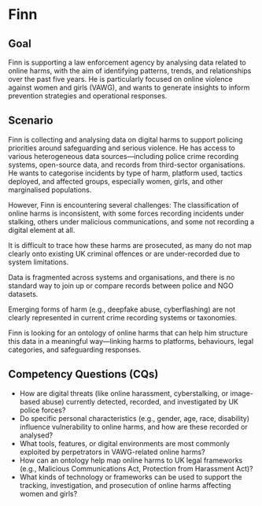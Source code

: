 # Finn

## Goal
Finn is supporting a law enforcement agency by analysing data related to online harms, with the aim of identifying patterns, trends, and relationships over the past five years. He is particularly focused on online violence against women and girls (VAWG), and wants to generate insights to inform prevention strategies and operational responses.

## Scenario
Finn is collecting and analysing data on digital harms to support policing priorities around safeguarding and serious violence. He has access to various heterogeneous data sources—including police crime recording systems, open-source data, and records from third-sector organisations. He wants to categorise incidents by type of harm, platform used, tactics deployed, and affected groups, especially women, girls, and other marginalised populations.

However, Finn is encountering several challenges:
The classification of online harms is inconsistent, with some forces recording incidents under stalking, others under malicious communications, and some not recording a digital element at all.

It is difficult to trace how these harms are prosecuted, as many do not map clearly onto existing UK criminal offences or are under-recorded due to system limitations.

Data is fragmented across systems and organisations, and there is no standard way to join up or compare records between police and NGO datasets.

Emerging forms of harm (e.g., deepfake abuse, cyberflashing) are not clearly represented in current crime recording systems or taxonomies.

Finn is looking for an ontology of online harms that can help him structure this data in a meaningful way—linking harms to platforms, behaviours, legal categories, and safeguarding responses.

## Competency Questions (CQs)
- How are digital threats (like online harassment, cyberstalking, or image-based abuse) currently detected, recorded, and investigated by UK police forces?
- Do specific personal characteristics (e.g., gender, age, race, disability) influence vulnerability to online harms, and how are these recorded or analysed?
- What tools, features, or digital environments are most commonly exploited by perpetrators in VAWG-related online harms?
- How can an ontology help map online harms to UK legal frameworks (e.g., Malicious Communications Act, Protection from Harassment Act)?
- What kinds of technology or frameworks can be used to support the tracking, investigation, and prosecution of online harms affecting women and girls?